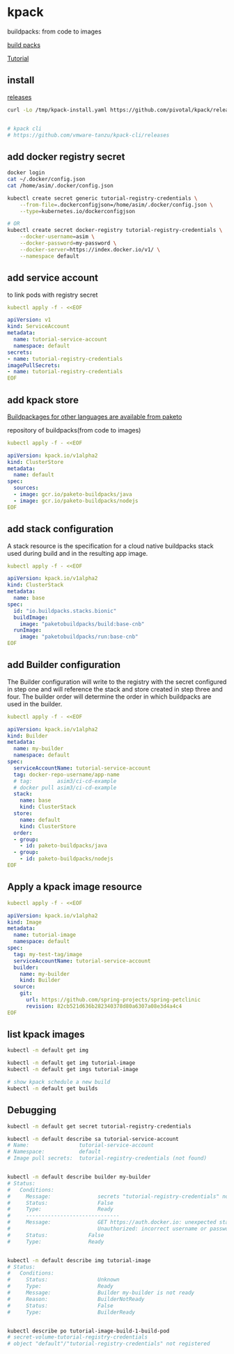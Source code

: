 # kpack
buildpacks: from code to images

[build packs](https://buildpacks.io/)

[Tutorial](https://github.com/pivotal/kpack/blob/main/docs/tutorial.md)


## install
[releases](https://github.com/pivotal/kpack/releases)
```bash
curl -Lo /tmp/kpack-install.yaml https://github.com/pivotal/kpack/releases/download/v0.5.3/release-0.5.3.yaml


# kpack cli
# https://github.com/vmware-tanzu/kpack-cli/releases
```


## add docker registry secret
```bash
docker login
cat ~/.docker/config.json
cat /home/asim/.docker/config.json

kubectl create secret generic tutorial-registry-credentials \
    --from-file=.dockerconfigjson=/home/asim/.docker/config.json \
    --type=kubernetes.io/dockerconfigjson

# OR
kubectl create secret docker-registry tutorial-registry-credentials \
    --docker-username=asim \
    --docker-password=my-password \
    --docker-server=https://index.docker.io/v1/ \
    --namespace default
```


## add service account 
to link pods with registry secret 
```yaml
kubectl apply -f - <<EOF

apiVersion: v1
kind: ServiceAccount
metadata:
  name: tutorial-service-account
  namespace: default
secrets:
- name: tutorial-registry-credentials
imagePullSecrets:
- name: tutorial-registry-credentials
EOF
```


## add kpack store

[Buildpackages for other languages are available from paketo](https://github.com/orgs/paketo-buildpacks/repositories)

repository of buildpacks(from code to images)
```yaml
kubectl apply -f - <<EOF

apiVersion: kpack.io/v1alpha2
kind: ClusterStore
metadata:
  name: default
spec:
  sources:
  - image: gcr.io/paketo-buildpacks/java
  - image: gcr.io/paketo-buildpacks/nodejs
EOF
```


## add stack configuration
A stack resource is the specification for a cloud native buildpacks 
stack used during build and in the resulting app image.
```yaml
kubectl apply -f - <<EOF

apiVersion: kpack.io/v1alpha2
kind: ClusterStack
metadata:
  name: base
spec:
  id: "io.buildpacks.stacks.bionic"
  buildImage:
    image: "paketobuildpacks/build:base-cnb"
  runImage:
    image: "paketobuildpacks/run:base-cnb"
EOF
```


## add Builder configuration
The Builder configuration will write to the registry with the secret 
configured in step one and will reference the stack and store created 
in step three and four. The builder order will determine the order in 
which buildpacks are used in the builder.
```yaml
kubectl apply -f - <<EOF

apiVersion: kpack.io/v1alpha2
kind: Builder
metadata:
  name: my-builder
  namespace: default
spec:
  serviceAccountName: tutorial-service-account
  tag: docker-repo-username/app-name
  # tag:        asim3/ci-cd-example
  # docker pull asim3/ci-cd-example
  stack:
    name: base
    kind: ClusterStack
  store:
    name: default
    kind: ClusterStore
  order:
  - group:
    - id: paketo-buildpacks/java
  - group:
    - id: paketo-buildpacks/nodejs
EOF
```


## Apply a kpack image resource
```yaml
kubectl apply -f - <<EOF

apiVersion: kpack.io/v1alpha2
kind: Image
metadata:
  name: tutorial-image
  namespace: default
spec:
  tag: my-test-tag/image
  serviceAccountName: tutorial-service-account
  builder:
    name: my-builder
    kind: Builder
  source:
    git:
      url: https://github.com/spring-projects/spring-petclinic
      revision: 82cb521d636b282340378d80a6307a08e3d4a4c4
EOF
```


## list kpack images
```bash
kubectl -n default get img

kubectl -n default get img tutorial-image
kubectl -n default get imgs tutorial-image

# show kpack schedule a new build
kubectl -n default get builds
```


## Debugging
```bash
kubectl -n default get secret tutorial-registry-credentials

kubectl -n default describe sa tutorial-service-account
# Name:                tutorial-service-account
# Namespace:           default
# Image pull secrets:  tutorial-registry-credentials (not found)


kubectl -n default describe builder my-builder
# Status:
#   Conditions:
#     Message:               secrets "tutorial-registry-credentials" not found
#     Status:                False
#     Type:                  Ready
#     ------------------------------
#     Message:               GET https://auth.docker.io: unexpected status code 401 
#                            Unauthorized: incorrect username or password
#     Status:             False
#     Type:               Ready


kubectl -n default describe img tutorial-image
# Status:
#   Conditions:
#     Status:                Unknown
#     Type:                  Ready
#     Message:               Builder my-builder is not ready
#     Reason:                BuilderNotReady
#     Status:                False
#     Type:                  BuilderReady


kubectl describe po tutorial-image-build-1-build-pod
# secret-volume-tutorial-registry-credentials
# object "default"/"tutorial-registry-credentials" not registered
```

